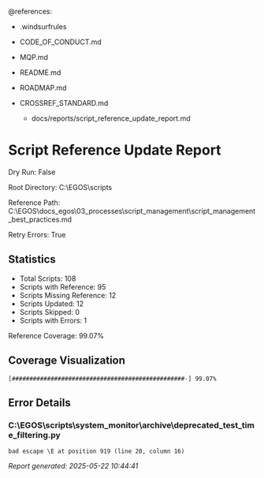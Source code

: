 @references:
- .windsurfrules
- CODE_OF_CONDUCT.md
- MQP.md
- README.md
- ROADMAP.md
- CROSSREF_STANDARD.md

  - docs/reports/script_reference_update_report.md

# Script Reference Update Report

Dry Run: False

Root Directory: C:\EGOS\scripts

Reference Path: C:\\EGOS\\docs_egos\\03_processes\\script_management\\script_management_best_practices.md

Retry Errors: True

## Statistics

- Total Scripts: 108
- Scripts with Reference: 95
- Scripts Missing Reference: 12
- Scripts Updated: 12
- Scripts Skipped: 0
- Scripts with Errors: 1


Reference Coverage: 99.07%

## Coverage Visualization

```
[#################################################-] 99.07%
```

## Error Details

### C:\EGOS\scripts\system_monitor\archive\deprecated_test_time_filtering.py

```
bad escape \E at position 919 (line 20, column 16)
```


*Report generated: 2025-05-22 10:44:41*